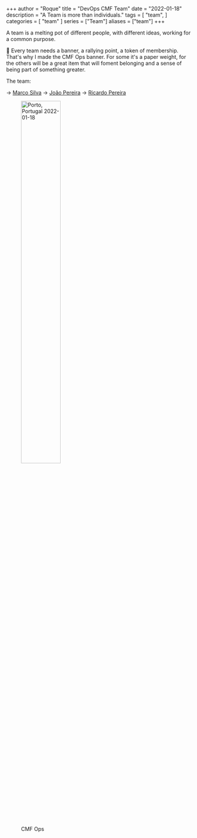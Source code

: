 +++
author = "Roque"
title = "DevOps CMF Team"
date = "2022-01-18"
description = "A Team is more than individuals."
tags = [
    "team",
]
categories = [
    "team"
]
series = ["Team"]
aliases = ["team"]
+++

A team is a melting pot of different people, with different ideas, working for a common purpose. 

<span class="emojify">:triangular_flag_on_post:</span> Every team needs a banner, a rallying point, a token of membership. That's why I made the CMF Ops banner. For some it's a paper weight, for the others will be a great item that will foment belonging and a sense of being part of something greater.

The team:

-> [Marco Silva](https://www.linkedin.com/in/marcosilva/)
-> [João Pereira](https://www.linkedin.com/in/joaoopereira/)
-> [Ricardo Pereira](https://www.linkedin.com/in/ricardofslp/)

<figure>
    <img src="/images/cmfOps.jpg" width="50%" height="50%" class="center"
         alt="Porto, Portugal 2022-01-18">
    <figcaption class="center">CMF Ops</figcaption>
</figure>
